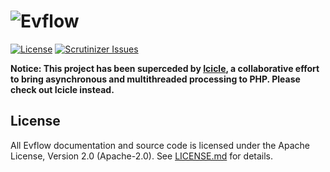 # ![Evflow](logo.png)

[![License](http://img.shields.io/badge/license-Apache--2.0-b57edc.svg?style=flat)](http://www.apache.org/licenses/LICENSE-2.0)
[![Scrutinizer Issues](http://img.shields.io/badge/scrutinizer-issues-blue.svg?style=flat)](https://scrutinizer-ci.com/g/evflow/evflow/issues/master)

**Notice: This project has been superceded by [Icicle](http://github.com/icicleio), a collaborative effort to bring asynchronous and multithreaded processing to PHP. Please check out Icicle instead.**

## License
All Evflow documentation and source code is licensed under the Apache License, Version 2.0 (Apache-2.0). See [LICENSE.md](LICENSE.md) for details.
